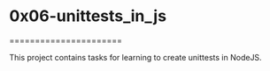 # 0x06-unittests_in_js
======================

This project contains tasks for learning to create unittests in NodeJS.
